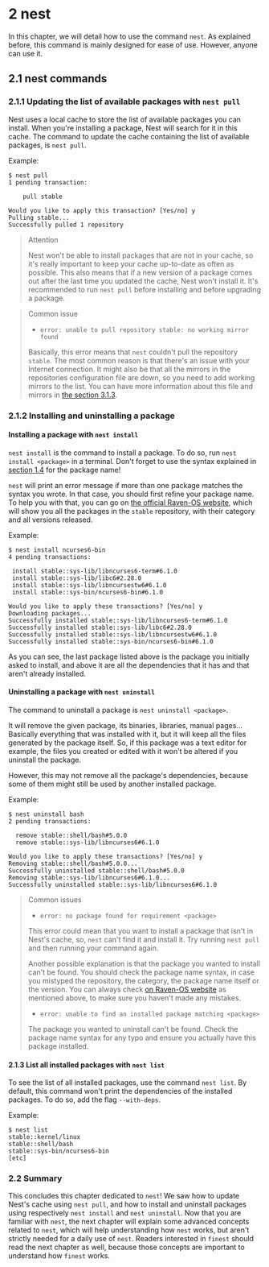 # 2 nest
In this chapter, we will detail how to use the command `nest`.
As explained before, this command is mainly designed for ease of use.
However, anyone can use it.

## 2.1 nest commands
### 2.1.1 Updating the list of available packages with `nest pull`
Nest uses a local cache to store the list of available packages you can install.
When you're installing a package, Nest will search for it in this cache.
The command to update the cache containing the list of available packages, is `nest pull`.

Example:
```
$ nest pull
1 pending transaction:

    pull stable

Would you like to apply this transaction? [Yes/no] y
Pulling stable...
Successfully pulled 1 repository
```

> Attention
>
> Nest won't be able to install packages that are not in your cache, so it's really important to keep your cache up-to-date as often as possible.
> This also means that if a new version of a package comes out after the last time you updated the cache, Nest won't install it.
> It's recommended to run `nest pull` before installing and before upgrading a package.

[//]: # (TODO: add link to the section 3.1.3)
> Common issue
> * `error: unable to pull repository stable: no working mirror found`
>
> Basically, this error means that `nest` couldn't pull the repository `stable`.
> The most common reason is that there's an issue with your Internet connection.
> It might also be that all the mirrors in the repositories configuration file are down, so you need to add working mirrors to the list.
> You can have more information about this file and mirrors in [the section 3.1.3]().

### 2.1.2 Installing and uninstalling a package
#### Installing a package with `nest install`
[//]: # (TODO: add link to the section 1.4)
`nest install` is the command to install a package.
To do so, run `nest install <package>` in a terminal.
Don't forget to use the syntax explained in [section 1.4]() for the package name!

`nest` will print an error message if more than one package matches the syntax you wrote.
In that case, you should first refine your package name.
To help you with that, you can go on [the official Raven-OS website](https://stable.raven-os.org), which will show you all the packages in the `stable` repository, with their category and all versions released.

Example:
```
$ nest install ncurses6-bin
4 pending transactions:

 install stable::sys-lib/libncurses6-term#6.1.0
 install stable::sys-lib/libc6#2.28.0
 install stable::sys-lib/libncursestw6#6.1.0
 install stable::sys-bin/ncurses6-bin#6.1.0

Would you like to apply these transactions? [Yes/no] y
Downloading packages...
Successfully installed stable::sys-lib/libncurses6-term#6.1.0
Successfully installed stable::sys-lib/libc6#2.28.0
Successfully installed stable::sys-lib/libncursestw6#6.1.0
Successfully installed stable::sys-bin/ncurses6-bin#6.1.0
```

As you can see, the last package listed above is the package you initially asked to install, and above it are all the dependencies that it has and that aren't already installed.

#### Uninstalling a package with `nest uninstall`
The command to uninstall a package is `nest uninstall <package>`.

It will remove the given package, its binaries, libraries, manual pages...
Basically everything that was installed with it, but it will keep all the files generated by the package itself.
So, if this package was a text editor for example, the files you created or edited with it won't be altered if you uninstall the package.

However, this may not remove all the package's dependencies, because some of them might still be used by another installed package.

Example:
```
$ nest uninstall bash
2 pending transactions:

  remove stable::shell/bash#5.0.0
  remove stable::sys-lib/libncurses6#6.1.0

Would you like to apply these transactions? [Yes/no] y
Removing stable::shell/bash#5.0.0...
Successfully uninstalled stable::shell/bash#5.0.0
Removing stable::sys-lib/libncurses6#6.1.0...
Successfully uninstalled stable::sys-lib/libncurses6#6.1.0
```

> Common issues
> * `error: no package found for requirement <package>`
>
> This error could mean that you want to install a package that isn't in Nest's cache, so, `nest` can't find it and install it.
> Try running `nest pull` and then running your command again.
>
> Another possible explanation is that the package you wanted to install can't be found.
> You should check the package name syntax, in case you mistyped the repository, the category, the package name itself or the version.
> You can always check [on Raven-OS website](https://stable.raven-os.org/) as mentioned above, to make sure you haven't made any mistakes.
>
> * `error: unable to find an installed package matching <package>`
>
> The package you wanted to uninstall can't be found.
> Check the package name syntax for any typo and ensure you actually have this package installed.

#### 2.1.3 List all installed packages with `nest list`
To see the list of all installed packages, use the command `nest list`.
By default, this command won't print the dependencies of the installed packages.
To do so, add the flag `--with-deps`.

Example:

```
$ nest list
stable::kernel/linux
stable::shell/bash
stable::sys-bin/ncurses6-bin
[etc]
```

### 2.2 Summary
This concludes this chapter dedicated to `nest`!
We saw how to update Nest's cache using `nest pull`, and how to install and uninstall packages using respectively `nest install` and `nest uninstall`.
Now that you are familiar with `nest`, the next chapter will explain some advanced concepts related to `nest`, which will help understanding how `nest` works, but aren't strictly needed for a daily use of `nest`.
Readers interested in `finest` should read the next chapter as well, because those concepts are important to understand how `finest` works.